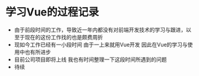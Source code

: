 # 学习Vue的过程记录

- 由于前段时间的工作，导致近一年内都没有对前端开发技术的学习与跟进，以至于现在的这份工作找的也是颇费周折
- 现如今工作已经有一小段时间 由于一上来就用Vue开发 因此在Vue的学习与使用中也有所进步
- 目前公司项目即将上线 我也有时间整理一下这段时间所遇到的问题 
- 待续
